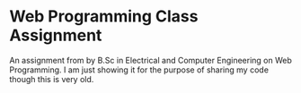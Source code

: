 # Web Programming Class Assignment

An assignment from by B.Sc in Electrical and Computer Engineering on Web Programming. I am just showing it for the purpose of sharing my code though this is very old.
